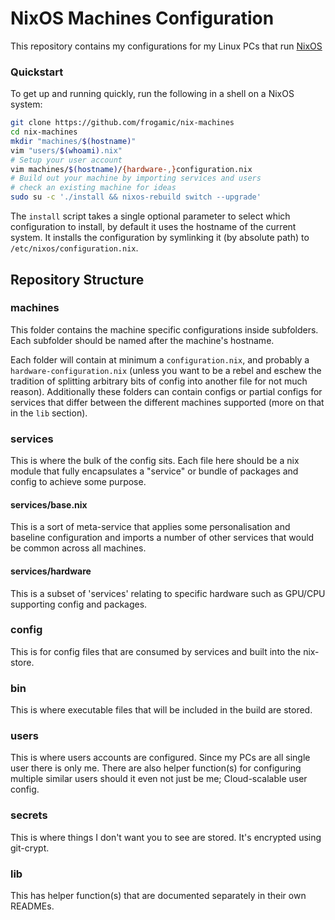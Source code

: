 # NixOS Machines Configuration

This repository contains my configurations for my Linux PCs that run [NixOS](https://nixos.org)

### Quickstart

To get up and running quickly, run the following in a shell on a NixOS system:

```bash
git clone https://github.com/frogamic/nix-machines
cd nix-machines
mkdir "machines/$(hostname)"
vim "users/$(whoami).nix"
# Setup your user account
vim machines/$(hostname)/{hardware-,}configuration.nix
# Build out your machine by importing services and users
# check an existing machine for ideas
sudo su -c './install && nixos-rebuild switch --upgrade'
```

The `install` script takes a single optional parameter to select which configuration to install, by default it uses the hostname of the current system. It installs the configuration by symlinking it (by absolute path) to `/etc/nixos/configuration.nix`.

## Repository Structure

### machines

This folder contains the machine specific configurations inside subfolders. Each subfolder should be named after the machine's hostname.

Each folder will contain at minimum a `configuration.nix`, and probably a `hardware-configuration.nix` (unless you want to be a rebel and eschew the tradition of splitting arbitrary bits of config into another file for not much reason). Additionally these folders can contain configs or partial configs for services that differ between the different machines supported (more on that in the `lib` section).

### services

This is where the bulk of the config sits. Each file here should be a nix module that fully encapsulates a "service" or bundle of packages and config to achieve some purpose.

#### services/base.nix

This is a sort of meta-service that applies some personalisation and baseline configuration and imports a number of other services that would be common across all machines.

#### services/hardware

This is a subset of 'services' relating to specific hardware such as GPU/CPU supporting config and packages.

### config

This is for config files that are consumed by services and built into the nix-store.

### bin

This is where executable files that will be included in the build are stored.

### users

This is where users accounts are configured. Since my PCs are all single user there is only me. There are also helper function(s) for configuring multiple similar users should it even not just be me; Cloud-scalable user config.

### secrets

This is where things I don't want you to see are stored. It's encrypted using git-crypt.

### lib

This has helper function(s) that are documented separately in their own READMEs.

